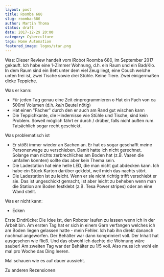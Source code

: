 ```yaml
---
layout: post
title: Roomba 680
slug: roomba-680
author: Martin Thoma
status: draft
date: 2017-12-29 20:00
category: Cyberculture
tags: Home Automation
featured_image: logos/star.png
---
```



Was: Dieser Review handelt vom iRobot Roomba 680, im September 2017 gekauft.
Ich habe eine 1-Zimmer Wohnung, d.h. ein Raum und ein Bad/Klo. In dem Raum sind ein Bett unter
dem viel Zeug liegt, eine Couch welche unten frei ist, zwei Tische sowie drei
Stühle. Keine Tiere. Zwei einigermaßen dicke Teppiche.

Was er kann:

+ Für jeden Tag genau eine Zeit einprogrammieren
o Hat ein Fach von ca 500ml Volumen (d.h. _kein_ Beutel nötig)
+ Hat einen "Fächer" durch den er auch am Rand gut wischen kann
+ Die Teppichkante, die Hindernisse wie Stühle und Tische, sind kein Problem.
  Soweit möglich fährt er durch / drüber, falls nicht außen rum. Tatsächlich
  sogar recht geschickt.

Was problematisch ist

- Er stößt immer wieder an Sachen an. Er hat es sogar geschafft meine
  Personenwage zu verschieben. Damit hatte ich nicht gerechnet. Solange man
  nichts zerbrechliches am Boden hat (z.B. Vasen die umfallen könnten) sollte
  das aber kein Thema sein.
- Die Ladestation hat eine helle LED, die man nicht gut abdecken kann. Ich habe
  ein Stück Karton darüber geklebt, weil mich das nachts stört.
- Die Ladestation ist zu leicht. Wenn er sie nicht richtig trifft verschiebt er
  sie. Das ist ungeschickt gemacht, ist aber leicht zu beheben wenn man die
  Station am Boden festklebt (z.B. Tesa Power stripes) oder an eine Wand
  stellt.

Was er nicht kann:

- Ecken

Erste Eindrücke: Die Idee ist, den Roboter laufen zu lassen wenn ich in der
Arbeit bin. Am ersten Tag hat er sich in einem Garn verfangen welches ich am
Boden liegen gelassen hatte - mein Fehler. Ich hab ihn direkt dananch nochmal
angeworfen. Der Behälter war dann komprimiert voll. Der Inhalt hat ausgesehen
wie fließ. Und das obwohl ich dachte die Wohnung wäre sauber! Am zweiten Tag
war der Behälter zu 1/5 voll. Also muss ich wohl ein mal pro Woche das Ding
leeren.

Mal schauen wie es auf dauer aussieht.

Zu anderen Rezensionen
